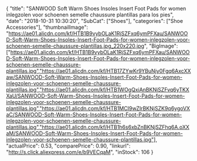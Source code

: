 {
	"title": "SANWOOD Soft Warm Shoes Insoles Insert Foot Pads for women inlegzolen voor schoenen semelle chaussure plantillas para los pies",
	"date": "2018-10-31 10:30:20",
	"SubCat": ["Shoes"],
	"categories": ["Shoe Accessories"],
	"thumbnailImage": "https://ae01.alicdn.com/kf/HTB1B9vybOLaK1RjSZFxq6ymPFXau/SANWOOD-Soft-Warm-Shoes-Insoles-Insert-Foot-Pads-for-women-inlegzolen-voor-schoenen-semelle-chaussure-plantillas.jpg_220x220.jpg",
	"BigImage": ["https://ae01.alicdn.com/kf/HTB1B9vybOLaK1RjSZFxq6ymPFXau/SANWOOD-Soft-Warm-Shoes-Insoles-Insert-Foot-Pads-for-women-inlegzolen-voor-schoenen-semelle-chaussure-plantillas.jpg","https://ae01.alicdn.com/kf/HTB17ZYwKr9YBuNjy0Fgq6AxcXXaw/SANWOOD-Soft-Warm-Shoes-Insoles-Insert-Foot-Pads-for-women-inlegzolen-voor-schoenen-semelle-chaussure-plantillas.jpg","https://ae01.alicdn.com/kf/HTB1WOgQxiAnBKNjSZFvq6yTKXXaU/SANWOOD-Soft-Warm-Shoes-Insoles-Insert-Foot-Pads-for-women-inlegzolen-voor-schoenen-semelle-chaussure-plantillas.jpg","https://ae01.alicdn.com/kf/HTB1MCI9wZIrBKNjSZK9q6ygoVXaC/SANWOOD-Soft-Warm-Shoes-Insoles-Insert-Foot-Pads-for-women-inlegzolen-voor-schoenen-semelle-chaussure-plantillas.jpg","https://ae01.alicdn.com/kf/HTB1h6s6xbZnBKNjSZFhq6A.oXXaM/SANWOOD-Soft-Warm-Shoes-Insoles-Insert-Foot-Pads-for-women-inlegzolen-voor-schoenen-semelle-chaussure-plantillas.jpg"],
	"actualPrice": 0.53,
	"comparePrice": 0.90,
	"linkurl": "http://s.click.aliexpress.com/e/b9VECqaM",
	"inStock": 106
}
